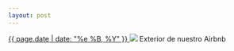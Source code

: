 ```yaml
---
layout: post
---
```


<p>
  <a href="/70">
    <time>{{ page.date | date: "%e %B, %Y" }}</time>
  </a>
  <a href="/70"><img src="{{ site.assets_url }}/70.jpg"/></a>
  <span>Exterior de nuestro Airbnb</span>
</p>
